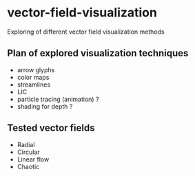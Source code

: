 # vector-field-visualization
Exploring of different vector field visualization methods

## Plan of explored visualization techniques
- arrow glyphs
- color maps
- streamlines
- LIC
- particle tracing (animation) ?
- shading for depth ?

## Tested vector fields
- Radial
- Circular
- Linear flow
- Chaotic
